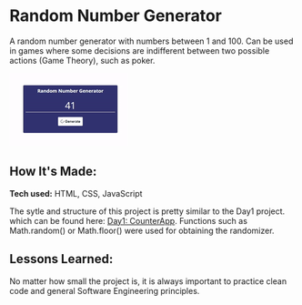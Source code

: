 # Random Number Generator

A random number generator with numbers between 1 and 100. Can be used in games where some decisions are 
indifferent between two possible actions (Game Theory), such as poker.

![rng-gif](https://github.com/100-Days-of-Javascript/Day2_Random-Number-Generator/blob/7085a33a673e09d54efd3115ede2e442ec57f510/day2.gif)

## How It's Made:

**Tech used:** HTML, CSS, JavaScript

The sytle and structure of this project is pretty similar to the Day1 project. which can be found here: 
[Day1: CounterApp](https://github.com/100-Days-of-Javascript/Day1_CounterApp). Functions such as Math.random() or 
Math.floor() were used for obtaining the randomizer.

## Lessons Learned:

No matter how small the project is, it is always important to practice clean code and general Software Engineering principles.
